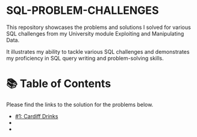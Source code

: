# SQL-PROBLEM-CHALLENGES

This repository showcases the problems and solutions I solved for various SQL challenges from my University module Exploiting and Manipulating Data.

It illustrates my ability to tackle various SQL challenges and demonstrates my proficiency in SQL query writing and problem-solving skills.

# 📚 Table of Contents

Please find the links to the solution for the problems below. 
  - [#1: Cardiff Drinks](https://github.com/luca28-04/SQL-PROBLEM-CHALLENGES/tree/main/Cardiff%20Drinks)
  - 
  -
